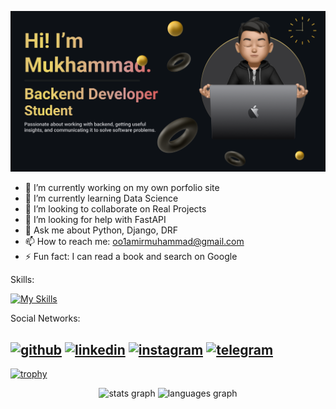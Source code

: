 ![Python Backend Developer](https://github.com/ameer611/ameer611/blob/main/Make%20your%20README.png)

- 🔭 I’m currently working on my own porfolio site 
- 🌱 I’m currently learning Data Science 
- 👯 I’m looking to collaborate on Real Projects 
- 🤔 I’m looking for help with FastAPI 
- 💬 Ask me about Python, Django, DRF 
- 📫 How to reach me: oo1amirmuhammad@gmail.com 
- ⚡ Fun fact: I can read a book and search on Google

Skills:

[![My Skills](https://skillicons.dev/icons?i=python,django,fastapi,postgresql,figma,html,css)](https://skillicons.dev)

Social Networks:

[<img src='https://skillicons.dev/icons?i=github' alt='github' height='40'>](https://github.com/ameer611)  [<img src='https://skillicons.dev/icons?i=linkedin' alt='linkedin' height='40'>](https://www.linkedin.com/in/in/muhammad-usmonov-oo1/)  [<img src='https://skillicons.dev/icons?i=instagram' alt='instagram' height='40'>](https://www.instagram.com/ameer.1424/)  [<img src='https://go-skill-icons.vercel.app/api/icons?i=telegram&theme=light' alt='telegram' height='40'>](https://t.me/ameer_1606)  
---

[![trophy](https://github-profile-trophy.vercel.app/?username=ameer611)](https://github.com/ryo-ma/github-profile-trophy)

<div align="center">
  <img src="https://github-readme-stats.vercel.app/api?username=ameer611&hide_title=false&hide_rank=false&show_icons=true&include_all_commits=true&count_private=true&disable_animations=false&theme=dracula&locale=en&hide_border=false" height="150" alt="stats graph"  />
  <img src="https://github-readme-stats.vercel.app/api/top-langs?username=ameer611&locale=en&hide_title=false&layout=compact&card_width=320&langs_count=5&theme=dracula&hide_border=false" height="150" alt="languages graph"  />
</div>

